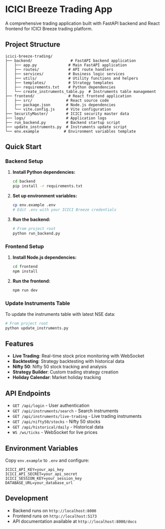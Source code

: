 # ICICI Breeze Trading App

A comprehensive trading application built with FastAPI backend and React frontend for ICICI Breeze trading platform.

## Project Structure

```
icici-breeze-trading/
├── backend/                 # FastAPI backend application
│   ├── app.py              # Main FastAPI application
│   ├── routes/             # API route handlers
│   ├── services/           # Business logic services
│   ├── utils/              # Utility functions and helpers
│   ├── templates/          # Strategy templates
│   ├── requirements.txt    # Python dependencies
│   └── create_instruments_table.py  # Instruments table management
├── frontend/               # React frontend application
│   ├── src/               # React source code
│   ├── package.json       # Node.js dependencies
│   └── vite.config.js     # Vite configuration
├── SecurityMaster/        # ICICI security master data
├── logs/                  # Application logs
├── run_backend.py         # Backend startup script
├── update_instruments.py  # Instruments update script
└── env.example           # Environment variables template
```

## Quick Start

### Backend Setup

1. **Install Python dependencies:**
   ```bash
   cd backend
   pip install -r requirements.txt
   ```

2. **Set up environment variables:**
   ```bash
   cp env.example .env
   # Edit .env with your ICICI Breeze credentials
   ```

3. **Run the backend:**
   ```bash
   # From project root
   python run_backend.py
   ```

### Frontend Setup

1. **Install Node.js dependencies:**
   ```bash
   cd frontend
   npm install
   ```

2. **Run the frontend:**
   ```bash
   npm run dev
   ```

### Update Instruments Table

To update the instruments table with latest NSE data:

```bash
# From project root
python update_instruments.py
```

## Features

- **Live Trading**: Real-time stock price monitoring with WebSocket
- **Backtesting**: Strategy backtesting with historical data
- **Nifty 50**: Nifty 50 stock tracking and analysis
- **Strategy Builder**: Custom trading strategy creation
- **Holiday Calendar**: Market holiday tracking

## API Endpoints

- `GET /api/login` - User authentication
- `GET /api/instruments/search` - Search instruments
- `GET /api/instruments/live-trading` - Live trading instruments
- `GET /api/nifty50/stocks` - Nifty 50 stocks
- `GET /api/historical/daily` - Historical data
- `WS /ws/ticks` - WebSocket for live prices

## Environment Variables

Copy `env.example` to `.env` and configure:

```env
ICICI_API_KEY=your_api_key
ICICI_API_SECRET=your_api_secret
ICICI_SESSION_KEY=your_session_key
DATABASE_URL=your_database_url
```

## Development

- Backend runs on `http://localhost:8000`
- Frontend runs on `http://localhost:5173`
- API documentation available at `http://localhost:8000/docs`
